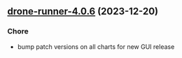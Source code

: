 

## [drone-runner-4.0.6](https://github.com/truecharts/charts/compare/drone-runner-4.0.5...drone-runner-4.0.6) (2023-12-20)

### Chore

- bump patch versions on all charts for new GUI release
  
  